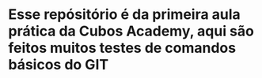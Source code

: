 # Esse repósitório é da primeira aula prática da Cubos Academy, aqui são feitos muitos testes de comandos básicos do GIT
